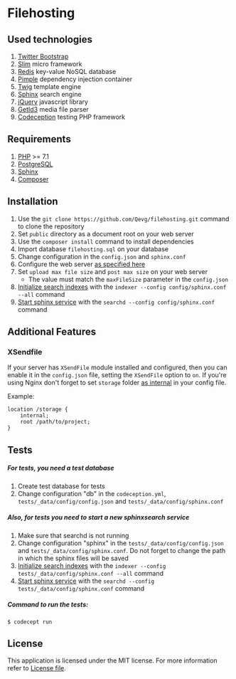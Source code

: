 # Filehosting

## Used technologies
1. [Twitter Bootstrap]
2. [Slim] micro framework
3. [Redis] key-value NoSQL database
4. [Pimple] dependency injection container
5. [Twig] template engine
6. [Sphinx] search engine
6. [jQuery] javascript library
7. [GetId3] media file parser
8. [Codeception] testing PHP framework

## Requirements
1. [PHP] >= 7.1
2. [PostgreSQL]
3. [Sphinx]
4. [Composer]

## Installation
1. Use the `git clone https://github.com/Qevg/filehosting.git` command to clone the repository
2. Set `public` directory as a document root on your web server
3. Use the `composer install` command to install dependencies
4. Import database `filehosting.sql` on your database
5. Change configuration in the `config.json` and `sphinx.conf`
6. Сonfigure the web server [as specified here]
7. Set `upload max file size` and `post max size` on your web server
    * The value must match the `maxFileSize` parameter in the `config.json`
8. [Initialize search indexes] with the `indexer --config config/sphinx.conf --all` command
9. [Start sphinx service] with the `searchd --config config/sphinx.conf` command

## Additional Features
### XSendfile
If your server has `XSendFile` module installed and configured, then you can enable it in the `config.json` file, setting the `XSendFile` option to `on`. If you're using Nginx don't forget to set `storage` folder [as internal] in your config file.

Example:
```
location /storage {
    internal;
    root /path/to/project;
}
```

## Tests
##### For tests, you need a test database
1. Create test database for tests
2. Change configuration "db" in the `codeception.yml`, `tests/_data/config/config.json` and `tests/_data/config/sphinx.conf`

##### Also, for tests you need to start a new sphinxsearch service
1. Make sure that searchd is not running
2. Change configuration "sphinx" in the `tests/_data/config/config.json` and `tests/_data/config/sphinx.conf`. Do not forget to change the path in which the sphinx files will be saved
3. [Initialize search indexes] with the `indexer --config tests/_data/config/sphinx.conf --all` command
4. [Start sphinx service] with the `searchd --config tests/_data/config/sphinx.conf` command

##### Command to run the tests:
```
$ codecept run
```

## License
This application is licensed under the MIT license. For more information refer to [License file].

[Twitter Bootstrap]: <https://getbootstrap.com/>
[Slim]: <https://www.slimframework.com/>
[Redis]: <https://redis.io/>
[Pimple]: <https://pimple.symfony.com/>
[Twig]: <https://twig.symfony.com/>
[Sphinx]: <http://sphinxsearch.com/>
[jQuery]: <https://jquery.org/>
[GetId3]: <http://getid3.sourceforge.net/>
[Codeception]: <https://codeception.com/>
[PHP]: <https://secure.php.net/>
[PostgreSQL]: <https://www.postgresql.org/>
[Composer]: <https://getcomposer.org/>
[as specified here]: <https://www.slimframework.com/docs/v3/start/web-servers.html>
[Initialize search indexes]: <http://sphinxsearch.com/docs/current/ref-indexer.html>
[Start sphinx service]: <http://sphinxsearch.com/docs/current/ref-searchd.html>
[as internal]: <https://nginx.org/en/docs/http/ngx_http_core_module.html#internal>
[License file]: <https://github.com/Qevg/filehosting/blob/master/LICENSE>
